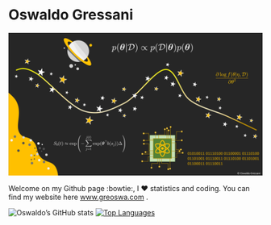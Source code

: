 Oswaldo Gressani
================

<!-- Background image -->

![My background image](Github_cover.png)

Welcome on my Github page :bowtie:, I :heart: statistics and coding. You
can find my website here
<a href="https://www.greoswa.com/index.html" target="_blank">
www.greoswa.com </a>.

![Oswaldo’s GitHub
stats](https://github-readme-stats.vercel.app/api?username=oswaldogressani&show_icons=true&theme=dark)
[![Top
Languages](https://github-readme-stats.vercel.app/api/top-langs/?username=oswaldogressani&layout=compact)](https://github.com/anuraghazra/github-readme-stats)
